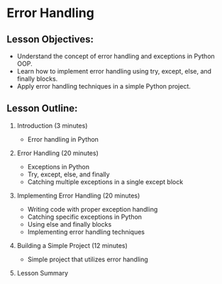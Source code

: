 # Error Handling

## Lesson Objectives:

* Understand the concept of error handling and exceptions in Python OOP.
* Learn how to implement error handling using try, except, else, and finally blocks.
* Apply error handling techniques in a simple Python project.

## Lesson Outline:
1. Introduction (3 minutes)
    * Error handling in Python

1. Error Handling (20 minutes)
    * Exceptions in Python
    * Try, except, else, and finally
    * Catching multiple exceptions in a single except block

1. Implementing Error Handling (20 minutes)
    * Writing code with proper exception handling
    * Catching specific exceptions in Python
    * Using else and finally blocks
    * Implementing error handling techniques

1. Building a Simple Project (12 minutes)
    * Simple project that utilizes error handling

1. Lesson Summary


        